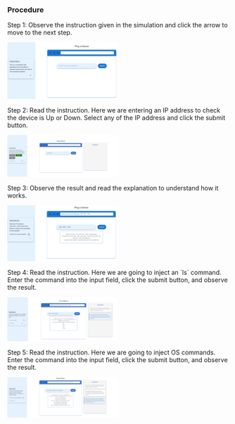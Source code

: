 ### Procedure
<p>Step 1: Observe the instruction given in the simulation and click the arrow to move to the next step.</p>
<img src="./images/os1.png" width="50%">
<p>Step 2: Read the instruction. Here we are entering an IP address to check the device is Up or Down. Select any of the IP address and click the submit button.</p>
<img src="./images/os2.png" width="50%">
<p>Step 3: Observe the result and read the explanation to understand how it works.</p>
<img src="./images/os3.png" width="50%">
<p>Step 4: Read the instruction. Here we are going to inject an `ls` command. Enter the command into the input field, click the submit button, and observe the result.</p>
<img src="./images/os4.png" width="50%">
<p>Step 5: Read the instruction. Here we are going to inject OS commands. Enter the command into the input field, click the submit button, and observe the result.</p>
<img src="./images/os5.png" width="50%">